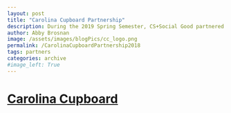 ```yaml
---
layout: post
title: "Carolina Cupboard Partnership"
description: During the 2019 Spring Semester, CS+Social Good partnered with Carolina Cupboard to create a web application that manages the food pantry's inventory.  This application allows UNC students to log in, check 
author: Abby Brosnan
image: /assets/images/blogPics/cc_logo.png
permalink: /CarolinaCupboardPartnership2018
tags: partners
categories: archive
#image_left: True
---
```


# [Carolina Cupboard](http://carolinacupboard.web.unc.edu/)

